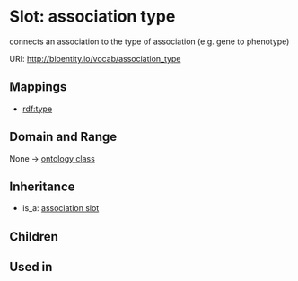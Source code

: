 # Slot: association type


connects an association to the type of association (e.g. gene to phenotype)

URI: http://bioentity.io/vocab/association_type
## Mappings

 * [rdf:type](http://purl.obolibrary.org/obo/rdf_type)
## Domain and Range

None -> [ontology class](OntologyClass.md)
## Inheritance

 *  is_a: [association slot](association_slot.md)
## Children

## Used in

